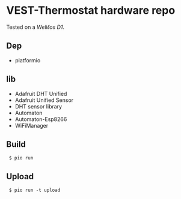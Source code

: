 # VEST-Thermostat hardware repo

Tested on a _WeMos D1_.

## Dep

* platformio

## lib

* Adafruit DHT Unified
* Adafruit Unified Sensor
* DHT sensor library
* Automaton
* Automaton-Esp8266
* WiFiManager

## Build

```
 $ pio run
```

## Upload

```
 $ pio run -t upload
```
